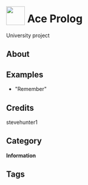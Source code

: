 # <img src="https://raw.githack.com/FortAwesome/Font-Awesome/master/svgs/solid/robot.svg" card_color="#40DBB0" width="50" height="50" style="vertical-align:bottom"/> Ace Prolog
University project

## About


## Examples
* "Remember"

## Credits
stevehunter1

## Category
**Information**

## Tags

